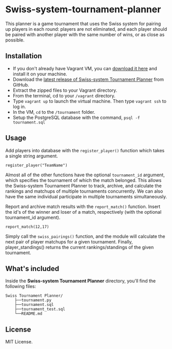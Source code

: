 # Swiss-system-tournament-planner
This planner is a game tournament that uses the Swiss system for pairing up players in each round: players are not eliminated, and each player should be paired with another player with the same number of wins, or as close as possible.

## Installation
 * If you don't already have Vagrant VM, you can [download it here](https://www.virtualbox.org/wiki/Downloads) and install it on your machine.
 * Download the [latest release of Swiss-system Tournament Planner](https://github.com/Ogodei/Swiss-Tournament-Planner/archive/master.zip) from GitHub.
 * Extract the zipped files to your Vagrant directory.
 * From the terminal, cd to your `/vagrant` directory.
 * Type `vagrant up` to launch the virtual machine. Then type `vagrant ssh` to log in.
 * In the VM, `cd` to the `/tournament` folder.
 * Setup the PostgreSQL database with the command, `psql -f tournament.sql`
 
 ## Usage
Add players into database with the `register_player()` function which takes a single string argument.

``` register_player("TeamName") ```

Almost all of the other functions have the optional `tournament_id` argument, which specifies the tournament of which the match belonged. This allows the Swiss-system Tournament Planner to track, archive, and calculate the rankings and matchups of multiple tournaments concurrently. We can also have the same individual participate in multiple tournaments simultaneously.

Report and archive match results with the `report_match()` function. Insert the id's of the winner and loser of a match, respectively (with the optional tournament_id argument).

``` report_match(12,17) ```

Simply call the `swiss_pairings()` function, and the module will calculate the next pair of player matchups for a given tournament. Finally, player_standings() returns the current rankings/standings of the given tournament.

## What's included
Inside the **Swiss-system Tournament Planner** directory, you'll find the following files:


``` 
Swiss Tournament Planner/
    ├──tournament.py
    ├──tournament.sql
    ├──tournament_test.sql
    └──README.md 
```
    
## License
MIT License.

